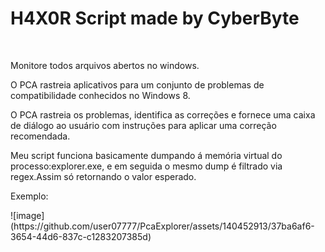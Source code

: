 <h1> H4X0R Script made by CyberByte   </h1>
<br>
<p> Monitore todos arquivos abertos no windows. </p>                                                                   
<p> O PCA rastreia aplicativos para um conjunto de problemas de compatibilidade conhecidos no Windows 8.    </p>              
<p> O PCA rastreia os problemas, identifica as correções e fornece uma caixa de diálogo ao usuário com instruções para aplicar uma correção recomendada.  </p>  
<p> Meu script funciona basicamente dumpando  á memória virtual do processo:explorer.exe, e em seguida o mesmo dump é filtrado via regex.Assim só retornando o valor esperado. </p>
<p>Exemplo:</p>
![image](https://github.com/user07777/PcaExplorer/assets/140452913/37ba6af6-3654-44d6-837c-c1283207385d)
